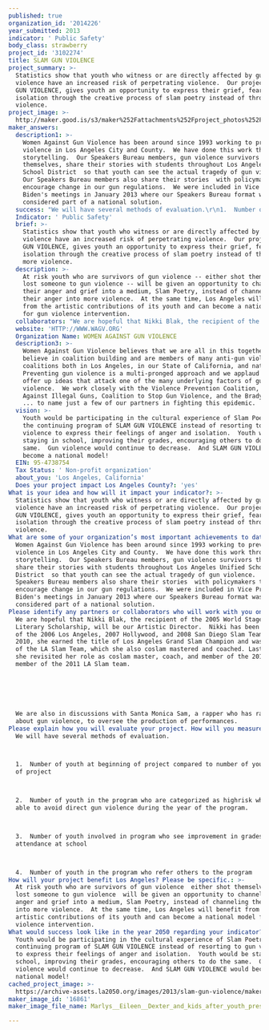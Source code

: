 ```yaml
---
published: true
organization_id: '2014226'
year_submitted: 2013
indicator: ' Public Safety'
body_class: strawberry
project_id: '3102274'
title: SLAM GUN VIOLENCE
project_summary: >-
  Statistics show that youth who witness or are directly affected by gun
  violence have an increased risk of perpetrating violence.  Our project, SLAM
  GUN VIOLENCE, gives youth an opportunity to express their grief, fear, and
  isolation through the creative process of slam poetry instead of through more
  violence.  
project_image: >-
  http://maker.good.is/s3/maker%252Fattachments%252Fproject_photos%252Fimages%252F16861%252Fdisplay%252FMarlys__Eileen__Dexter_and_kids_after_youth_presentation.JPG=c570x385
maker_answers:
  description1: >-
    Women Against Gun Violence has been around since 1993 working to prevent gun
    violence in Los Angeles City and County.  We have done this work through
    storytelling.  Our Speakers Bureau members, gun violence survivors
    themselves, share their stories with students throughout Los Angeles Unified
    School District  so that youth can see the actual tragedy of gun violence. 
    Our Speakers Bureau members also share their stories  with policymakers to
    encourage change in our gun regulations.  We were included in Vice President
    Biden's meetings in January 2013 where our Speakers Bureau format was
    considered part of a national solution. 
  success: "We will have several methods of evaluation.\r\n1.  Number of youth at beginning of project compared to number of youth at end of project\r\n2.  Number of youth in the program who are categorized as high-risk who are able to avoid direct gun violence during the year of the program.\r\n3.  Number of youth involved in program who see improvement in grades and attendance at school\r\n4.  Number of youth in the program who refer others to the program"
  Indicator: ' Public Safety'
  brief: >-
    Statistics show that youth who witness or are directly affected by gun
    violence have an increased risk of perpetrating violence.  Our project, SLAM
    GUN VIOLENCE, gives youth an opportunity to express their grief, fear, and
    isolation through the creative process of slam poetry instead of through
    more violence.  
  description: >-
    At risk youth who are survivors of gun violence -- either shot themselves or
    lost someone to gun violence -- will be given an opportunity to channel
    their anger and grief into a medium, Slam Poetry, instead of channeling
    their anger into more violence.  At the same time, Los Angeles will benefit
    from the artistic contributions of its youth and can become a national model
    for gun violence intervention.
  collaborators: "We are hopeful that Nikki Blak, the recipient of the 2005 World Stage/UCLA Literary Scholarship, will be our Artistic Director.  Nikki has been a member of the 2006 Los Angeles, 2007 Hollywood, and 2008 San Diego Slam Teams. In 2010, she earned the title of Los Angeles Grand Slam Champion and was a member of the LA Slam Team, which she also co-slam mastered and coached. Last year, she revisited her role as co-slam master, coach, and member of the 2011 LA and member of the 2011 LA Slam team.\r\n\r\nWe are also in discussions with Santa Monica Sam, a rapper who has rapped about gun violence, to oversee the production of performances."
  website: 'HTTP://WWW.WAGV.ORG'
  Organization Name: WOMEN AGAINST GUN VIOLENCE
  description3: >-
    Women Against Gun Violence believes that we are all in this together.  We
    believe in coalition building and are members of many anti-gun violence
    coalitions both in Los Angeles, in our State of California, and nationwide. 
    Preventing gun violence is a multi-pronged approach and we applaud those who
    offer up ideas that attack one of the many underlying factors of gun
    violence.  We work closely with the Violence Prevention Coalition, Mayors
    Against Illegal Guns, Coalition to Stop Gun Violence, and the Brady Campaign
    ... to name just a few of our partners in fighting this epidemic.
  vision: >-
    Youth would be participating in the cultural experience of Slam Poetry and
    the continuing program of SLAM GUN VIOLENCE instead of resorting to gun
    violence to express their feelings of anger and isolation.  Youth would be
    staying in school, improving their grades, encouraging others to do the
    same.  Gun violence would continue to decrease.  And SLAM GUN VIOLENCE would
    become a national model!
  EIN: 95-4738754
  Tax Status: ' Non-profit organization'
  about_you: 'Los Angeles, California'
  Does your project impact Los Angeles County?: 'yes'
What is your idea and how will it impact your indicator?: >-
  Statistics show that youth who witness or are directly affected by gun
  violence have an increased risk of perpetrating violence.  Our project, SLAM
  GUN VIOLENCE, gives youth an opportunity to express their grief, fear, and
  isolation through the creative process of slam poetry instead of through more
  violence.  
What are some of your organization’s most important achievements to date?: >-
  Women Against Gun Violence has been around since 1993 working to prevent gun
  violence in Los Angeles City and County.  We have done this work through
  storytelling.  Our Speakers Bureau members, gun violence survivors themselves,
  share their stories with students throughout Los Angeles Unified School
  District  so that youth can see the actual tragedy of gun violence.  Our
  Speakers Bureau members also share their stories  with policymakers to
  encourage change in our gun regulations.  We were included in Vice President
  Biden's meetings in January 2013 where our Speakers Bureau format was
  considered part of a national solution. 
Please identify any partners or collaborators who will work with you on this project.: >-
  We are hopeful that Nikki Blak, the recipient of the 2005 World Stage/UCLA
  Literary Scholarship, will be our Artistic Director.  Nikki has been a member
  of the 2006 Los Angeles, 2007 Hollywood, and 2008 San Diego Slam Teams. In
  2010, she earned the title of Los Angeles Grand Slam Champion and was a member
  of the LA Slam Team, which she also coslam mastered and coached. Last year,
  she revisited her role as coslam master, coach, and member of the 2011 LA and
  member of the 2011 LA Slam team.






  We are also in discussions with Santa Monica Sam, a rapper who has rapped
  about gun violence, to oversee the production of performances.
Please explain how you will evaluate your project. How will you measure success?: >-
  We will have several methods of evaluation.



  1.  Number of youth at beginning of project compared to number of youth at end
  of project



  2.  Number of youth in the program who are categorized as highrisk who are
  able to avoid direct gun violence during the year of the program.



  3.  Number of youth involved in program who see improvement in grades and
  attendance at school



  4.  Number of youth in the program who refer others to the program
How will your project benefit Los Angeles? Please be specific.: >-
  At risk youth who are survivors of gun violence  either shot themselves or
  lost someone to gun violence  will be given an opportunity to channel their
  anger and grief into a medium, Slam Poetry, instead of channeling their anger
  into more violence.  At the same time, Los Angeles will benefit from the
  artistic contributions of its youth and can become a national model for gun
  violence intervention.
What would success look like in the year 2050 regarding your indicator?: >-
  Youth would be participating in the cultural experience of Slam Poetry and the
  continuing program of SLAM GUN VIOLENCE instead of resorting to gun violence
  to express their feelings of anger and isolation.  Youth would be staying in
  school, improving their grades, encouraging others to do the same.  Gun
  violence would continue to decrease.  And SLAM GUN VIOLENCE would become a
  national model!
cached_project_image: >-
  https://archive-assets.la2050.org/images/2013/slam-gun-violence/maker.good.is/s3/maker%252Fattachments%252Fproject_photos%252Fimages%252F16861%252Fdisplay%252FMarlys__Eileen__Dexter_and_kids_after_youth_presentation.JPG=c570x385.jpg
maker_image_id: '16861'
maker_image_file_name: Marlys__Eileen__Dexter_and_kids_after_youth_presentation.JPG

---
```

